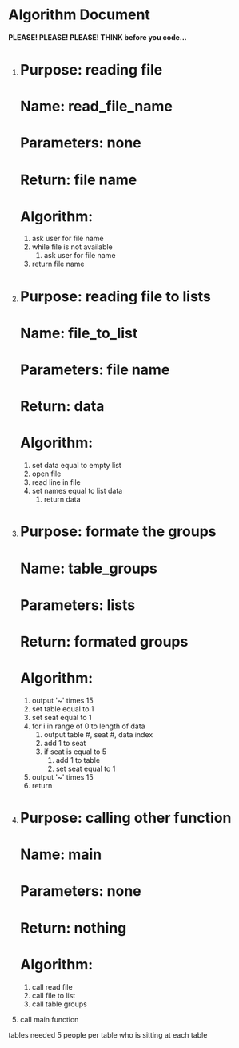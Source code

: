 # Algorithm Document
#### PLEASE! PLEASE! PLEASE! THINK before you code...


1. # Purpose: reading file
    # Name: read_file_name
    # Parameters: none
    # Return: file name
    # Algorithm: 
   1. ask user for file name
   2. while file is not available 
      1. ask user for file name
   3. return file name

2. # Purpose: reading file to lists
    # Name: file_to_list
    # Parameters: file name
    # Return: data
    # Algorithm:
   1. set data equal to empty list
   2. open file
   3. read line in file
   4. set names equal to list data
      1. return data

   
1. # Purpose: formate the groups
    # Name: table_groups
    # Parameters: lists
    # Return: formated groups
    # Algorithm:
   1. output '~' times 15
   2. set table equal to 1
   3. set seat equal to 1
   4. for i in range of 0 to length of data
      1. output table #, seat #, data index
      2. add 1 to seat
      3. if seat is equal to 5
         1. add 1 to table
         2. set seat equal to 1
   5. output '~' times 15
   6. return

2. # Purpose: calling other function
    # Name: main
    # Parameters: none
    # Return: nothing
    # Algorithm:
   1. call read file
   2. call file to list
   3. call table groups

3. call main function


tables needed
5 people per table
who is sitting at each table